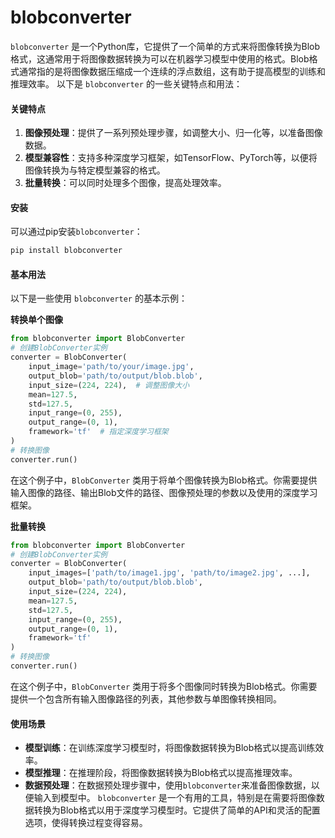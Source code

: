 # blobconverter

`blobconverter` 是一个Python库，它提供了一个简单的方式来将图像转换为Blob格式，这通常用于将图像数据转换为可以在机器学习模型中使用的格式。Blob格式通常指的是将图像数据压缩成一个连续的浮点数组，这有助于提高模型的训练和推理效率。 以下是 `blobconverter` 的一些关键特点和用法：

#### 关键特点

1. **图像预处理**：提供了一系列预处理步骤，如调整大小、归一化等，以准备图像数据。
2. **模型兼容性**：支持多种深度学习框架，如TensorFlow、PyTorch等，以便将图像转换为与特定模型兼容的格式。
3. **批量转换**：可以同时处理多个图像，提高处理效率。

#### 安装

可以通过pip安装`blobconverter`：

```bash
pip install blobconverter
```

#### 基本用法

以下是一些使用 `blobconverter` 的基本示例：

**转换单个图像**

```python
from blobconverter import BlobConverter
# 创建BlobConverter实例
converter = BlobConverter(
    input_image='path/to/your/image.jpg',
    output_blob='path/to/output/blob.blob',
    input_size=(224, 224),  # 调整图像大小
    mean=127.5,
    std=127.5,
    input_range=(0, 255),
    output_range=(0, 1),
    framework='tf'  # 指定深度学习框架
)
# 转换图像
converter.run()
```

在这个例子中，`BlobConverter` 类用于将单个图像转换为Blob格式。你需要提供输入图像的路径、输出Blob文件的路径、图像预处理的参数以及使用的深度学习框架。

**批量转换**

```python
from blobconverter import BlobConverter
# 创建BlobConverter实例
converter = BlobConverter(
    input_images=['path/to/image1.jpg', 'path/to/image2.jpg', ...],
    output_blob='path/to/output/blob.blob',
    input_size=(224, 224),
    mean=127.5,
    std=127.5,
    input_range=(0, 255),
    output_range=(0, 1),
    framework='tf'
)
# 转换图像
converter.run()
```

在这个例子中，`BlobConverter` 类用于将多个图像同时转换为Blob格式。你需要提供一个包含所有输入图像路径的列表，其他参数与单图像转换相同。

#### 使用场景

* **模型训练**：在训练深度学习模型时，将图像数据转换为Blob格式以提高训练效率。
* **模型推理**：在推理阶段，将图像数据转换为Blob格式以提高推理效率。
* **数据预处理**：在数据预处理步骤中，使用`blobconverter`来准备图像数据，以便输入到模型中。 `blobconverter` 是一个有用的工具，特别是在需要将图像数据转换为Blob格式以用于深度学习模型时。它提供了简单的API和灵活的配置选项，使得转换过程变得容易。
